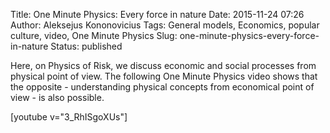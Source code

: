 Title: One Minute Physics: Every force in nature
Date: 2015-11-24 07:26
Author: Aleksejus Kononovicius
Tags: General models, Economics, popular culture, video, One Minute Physics
Slug: one-minute-physics-every-force-in-nature
Status: published

Here, on Physics of
Risk, we discuss economic and social processes from physical point of
view. The following One Minute Physics video shows that the opposite -
understanding physical concepts from economical point of view - is also
possible.

[youtube v="3_RhISgoXUs"]
